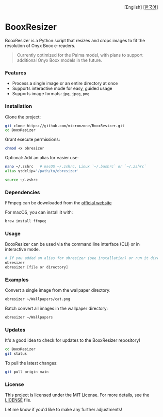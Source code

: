 <p align="right">
  [English]
  [<a href="README-ko.md">한국어</a>]
</p>

# BooxResizer

BooxResizer is a Python script that resizes and crops images to fit the resolution of Onyx Boox e-readers.

> Currently optimized for the Palma model, with plans to support additional Onyx Boox models in the future.

### Features

- Process a single image or an entire directory at once
- Supports interactive mode for easy, guided usage
- Supports image formats: `jpg`, `jpeg`, `png`

### Installation

Clone the project:

```bash
git clone https://github.com/micronzone/BooxResizer.git
cd BooxResizer
```

Grant execute permissions:
```bash
chmod +x obresizer
```

Optional: Add an alias for easier use:

```bash
nano ~/.zshrc   # macOS ~/.zshrc, Linux `~/.bashrc` or `~/.zshrc`
alias ytdclip='/path/to/obresizer'
```

```bash
source ~/.zshrc
```

### Dependencies

FFmpeg can be downloaded from the [official website](https://ffmpeg.org/download.html)

For macOS, you can install it with:
```bash
brew install ffmpeg
```

### Usage

BooxResizer can be used via the command line interface (CLI) or in interactive mode.

```bash
# If you added an alias for obresizer (see installation) or run it directly from the BooxResizer directory:
obresizer
obresizer [file or directory]
```

### Examples

Convert a single image from the wallpaper directory:
```bash
obresizer ~/Wallpapers/cat.png
```

Batch convert all images in the wallpaper directory:
```bash
obresizer ~/Wallpapers
```

### Updates

It's a good idea to check for updates to the BooxResizer repository!

```sh
cd BooxResizer
git status
```

To pull the latest changes:

```sh
git pull origin main
```

### License

This project is licensed under the MIT License. For more details, see the [LICENSE](LICENSE) file.

Let me know if you'd like to make any further adjustments!